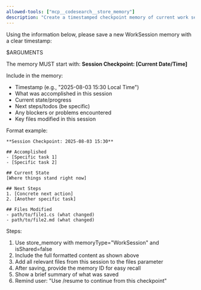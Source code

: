 ```yaml
---
allowed-tools: ["mcp__codesearch__store_memory"]
description: "Create a timestamped checkpoint memory of current work session"
---
```


Using the information below, please save a new WorkSession memory with a clear timestamp:

$ARGUMENTS

The memory MUST start with:
**Session Checkpoint: [Current Date/Time]**

Include in the memory:
- Timestamp (e.g., "2025-08-03 15:30 Local Time")
- What was accomplished in this session
- Current state/progress  
- Next steps/todos (be specific)
- Any blockers or problems encountered
- Key files modified in this session

Format example:
```
**Session Checkpoint: 2025-08-03 15:30**

## Accomplished
- [Specific task 1]
- [Specific task 2]

## Current State
[Where things stand right now]

## Next Steps
1. [Concrete next action]
2. [Another specific task]

## Files Modified
- path/to/file1.cs (what changed)
- path/to/file2.md (what changed)
```

Steps:
1. Use store_memory with memoryType="WorkSession" and isShared=false
2. Include the full formatted content as shown above
3. Add all relevant files from this session to the files parameter
4. After saving, provide the memory ID for easy recall
5. Show a brief summary of what was saved
6. Remind user: "Use /resume to continue from this checkpoint"